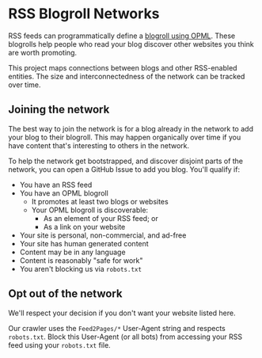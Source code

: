 # RSS Blogroll Networks

RSS feeds can programmatically define a [blogroll using OPML](https://opml.org/blogroll.opml).
These blogrolls help people who read your blog discover other websites you think are worth promoting.

This project maps connections between blogs and other RSS-enabled entities.
The size and interconnectedness of the network can be tracked over time.

## Joining the network

The best way to join the network is for a blog already in the network to add your blog to their blogroll.
This may happen organically over time if you have content that's interesting to others in the network.

To help the network get bootstrapped, and discover disjoint parts of the network, you can open a GitHub Issue to add you blog.
You'll qualify if:

* You have an RSS feed
* You have an OPML blogroll
  * It promotes at least two blogs or websites
  * Your OPML blogroll is discoverable:
    * As an element of your RSS feed; or
    * As a link on your website
* Your site is personal, non-commercial, and ad-free
* Your site has human generated content
* Content may be in any language
* Content is reasonably "safe for work"
* You aren't blocking us via `robots.txt`


## Opt out of the network

We'll respect your decision if you don't want your website listed here.

Our crawler uses the `Feed2Pages/*` User-Agent string and respects `robots.txt`.
Block this User-Agent (or all bots) from accessing your RSS feed using your `robots.txt` file.
